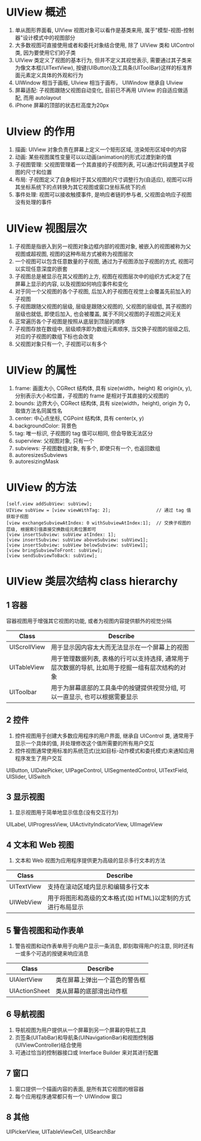 # UIView 概述

1. 单从图形界面看, UIView 视图对象可以看作是基类来用, 属于"模型-视图-控制器"设计模式中的视图部分
2. 大多数视图可直接使用或者和委托对象结合使用, 除了 UIView 类和 UIControl 类, 因为要使用它们的子类
3. UIView 类定义了视图的基本行为, 但并不定义其视觉表示, 需要通过其子类来为像文本框(UITextView), 按键(UIButton)及工具条(UIToolBar)这样的标准界面元素定义具体的外观和行为
4. UIWindow 相当于画板, UIview 相当于画布， UIWindow 继承自 UIview
5. 屏幕适配: 子视图跟随父视图自动变化, 目前已不再用 UIView 的自适应做适配, 而用 autolayout
1. iPhone 屏幕的顶部的状态栏高度为20px


# UIview 的作用

1. 描画: UIView 对象负责在屏幕上定义一个矩形区域, 渲染矩形区域中的内容
2. 动画: 某些视图属性变量可以以动画(animation)的形式过渡到新的值
3. 子视图管理: 父视图管理着一个其直接的子视图列表, 可以通过代码调整其子视图的尺寸和位置
4. 布局: 子视图定义了自身相对于其父视图的尺寸调整行为(自适应), 视图可以将其坐标系统下的点转换为其它视图或窗口坐标系统下的点
5. 事件处理: 视图可以接收触摸事件, 是响应者链的参与者, 父视图会响应子视图没有处理的事件

# UIView 视图层次

1. 子视图是指嵌入到另一视图对象边框内部的视图对象, 被嵌入的视图被称为父视图或超视图, 视图的这种布局方式被称为视图层次
2. 一个视图可以包含任意数量的子视图, 通过为子视图添加子视图的方式, 视图可以实现任意深度的嵌套
3. 子视图总是被显示在其父视图的上方, 视图在视图层次中的组织方式决定了在屏幕上显示的内容, 以及视图如何响应事件和变化
4. 对于同一个父视图的各个子视图, 后加入的子视图在视觉上会覆盖先前加入的子视图
5. 子视图跟随父视图的层级, 层级是跟随父视图的, 父视图的层级低, 其子视图的层级也就低, 即使后加入, 也会被覆盖, 属于不同父视图的子视图之间无关
6. 正常遍历各个子视图是按照从底层到顶层的顺序
7. 子视图存放在数组中, 层级顺序即为数组元素顺序, 当交换子视图的层级之后, 对应的子视图的数组下标也会改变
8. 父视图对象只有一个, 子视图可以有多个

# UIView 的属性

1. frame: 画面大小, CGRect 结构体, 具有 size(width，height) 和 origin(x, y), 分别表示大小和位置，子视图的 frame 是相对于其直接的父视图的
2. bounds: 边界大小, CGRect 结构体, 具有 size(width，height), origin 为 0， 取值方法名同属性名
3. center: 中心点坐标, CGPoint 结构体, 具有 center(x, y)
4. backgroundColor: 背景色
5. tag: 唯一标识, 子视图的 tag 值可以相同, 但会导致无法区分
6. superview: 父视图对象, 只有一个
7. subviews: 子视图数组对象, 有多个, 即使只有一个, 也返回数组
8. autoresizesSubviews
9. autoresizingMask

# UIView 的方法

```
[self.view addSubView: subView];
UIView subView = [view viewWithTag: 2];					// 通过 tag 值获取子视图
[view exchangeSubviewAtIndex: 0 withSubviewAtIndex:1];	// 交换子视图的层级, 根据索引值直接交换数组元素位置即可
[view insertSubview: subView atIndex: 1];
[view insertSubview: subView aboveSubview: subView1];
[view insertSubview: subView belowSubview: subView1];
[view bringSubviewToFront: subView];
[view sendSubviewToBack: subView];
```

# UIView 类层次结构 class hierarchy

## 1 容器

容器视图用于增强其它视图的功能, 或者为视图内容提供额外的视觉分隔

| Class        | Describe                                                                         |
| ------------ | -------------------------------------------------------------------------------- |
| UIScrollView | 用于显示因内容太大而无法显示在一个屏幕上的视图                                           |   
| UITableView  | 用于管理数据列表, 表格的行可以支持选择, 通常用于层次数据的导航, 比如用于挖掘一组有层次结构的对象 |
| UIToolbar    | 用于为屏幕底部的工具条中的按键提供视觉分组, 可以一直显示, 也可以根据需要显示                  |

## 2 控件

1. 控件视图用于创建大多数应用程序的用户界面, 继承自 UIControl 类, 通常用于显示一个具体的值, 并处理修改这个值所需要的所有用户交互
2. 控件视图通常使用标准的系统范式(比如目标-动作模式和委托模式)来通知应用程序发生了用户交互

UIButton, UIDatePicker, UIPageControl, UISegmentedControl, UITextField, UISlider, UISwitch

## 3 显示视图

1. 显示视图用于简单地显示信息(没有交互行为)

UILabel, UIProgressView, UIActivityIndicatorView, UIImageView

## 4 文本和 Web 视图

1. 文本和 Web 视图为应用程序提供更为高级的显示多行文本的方法

| Class        | Describe                                             |
| ------------ | ---------------------------------------------------- |
| UITextView   | 支持在滚动区域内显示和编辑多行文本                        |
| UIWebView    | 用于将图形和高级的文本格式(如 HTML)以定制的方式进行布局显示  |

## 5 警告视图和动作表单

1. 警告视图和动作表单用于向用户显示一条消息, 即刻取得用户的注意, 同时还有一或多个可选的按键来响应消息

| Class         | Describe                  |
| ------------- | ------------------------- |
| UIAlertView   | 类在屏幕上弹出一个蓝色的警告框 |
| UIActionSheet | 类从屏幕的底部滑出动作框      |

## 6 导航视图

1. 导航视图为用户提供从一个屏幕到另一个屏幕的导航工具
2. 页签条(UITabBar)和导航条(UINavigationBar)和视图控制器(UIViewController)结合使用
3. 可通过恰当的控制器接口或 Interface Builder 来对其进行配置

## 7 窗口

1. 窗口提供一个描画内容的表面, 是所有其它视图的根容器
2. 每个应用程序通常都只有一个 UIWindow 窗口

## 8 其他

UIPickerView, UITableViewCell, UISearchBar
